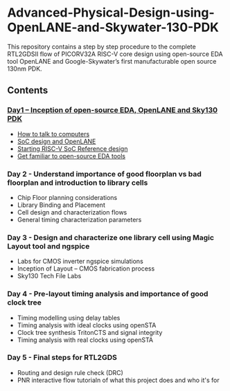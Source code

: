 # Advanced-Physical-Design-using-OpenLANE-and-Skywater-130-PDK
This repository contains a step by step procedure to the complete RTL2GDSII flow of PICORV32A RISC-V core design using open-source EDA tool OpenLANE and Google-Skywater’s first manufacturable open source 130nm PDK.
## Contents
### [Day1 – Inception of open-source EDA, OpenLANE and Sky130 PDK](https://github.com/prajwalita17/Advanced-Physical-Design-using-OpenLane-and-Skywater-130/edit/main/README.md#inception-of-open-source-eda-openlane-and-sky130-pdk)

- [How to talk to computers](https://github.com/prajwalita17/Advanced-Physical-Design-using-OpenLane-and-Skywater-130/edit/main/README.md#how-to-talk-to-computers)
- [SoC design and OpenLANE](https://github.com/prajwalita17/Advanced-Physical-Design-using-OpenLane-and-Skywater-130/edit/main/README.md#soc-design-and-openlane)
- [Starting RISC-V SoC Reference design](https://github.com/prajwalita17/Advanced-Physical-Design-using-OpenLane-and-Skywater-130/edit/main/README.md#starting-risc-v-soc-reference-design)
- [Get familiar to open-source EDA tools](https://github.com/prajwalita17/Advanced-Physical-Design-using-OpenLane-and-Skywater-130/edit/main/README.md#get-familiar-to-open-source-eda-tools)

### Day 2 - Understand importance of good floorplan vs bad floorplan and introduction to library cells

- Chip Floor planning considerations
- Library Binding and Placement
- Cell design and characterization flows
- General timing characterization parameters

### Day 3 - Design and characterize one library cell using Magic Layout tool and ngspice

- Labs for CMOS inverter ngspice simulations
- Inception of Layout – CMOS fabrication process
- Sky130 Tech File Labs

### Day 4 - Pre-layout timing analysis and importance of good clock tree

- Timing modelling using delay tables
- Timing analysis with ideal clocks using openSTA
- Clock tree synthesis TritonCTS and signal integrity
- Timing analysis with real clocks using openSTA

### Day 5 - Final steps for RTL2GDS

- Routing and design rule check (DRC)
- PNR interactive flow tutorialn of what this project does and who it's for
